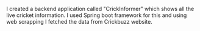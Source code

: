 I created a backend application called "CrickInformer" which shows all the live cricket information. I used Spring boot framework for this and using web scrapping I fetched the data from Crickbuzz website.
